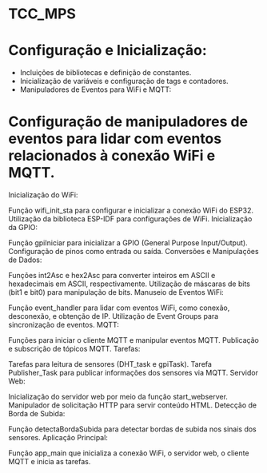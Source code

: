 # TCC_MPS


# Configuração e Inicialização:

* Incluições de bibliotecas e definição de constantes.
* Inicialização de variáveis e configuração de tags e contadores.
* Manipuladores de Eventos para WiFi e MQTT:

 # Configuração de manipuladores de eventos para lidar com eventos relacionados à conexão WiFi e MQTT.
Inicialização do WiFi:

Função wifi_init_sta para configurar e inicializar a conexão WiFi do ESP32.
Utilização da biblioteca ESP-IDF para configurações de WiFi.
Inicialização da GPIO:

Função gpiIniciar para inicializar a GPIO (General Purpose Input/Output).
Configuração de pinos como entrada ou saída.
Conversões e Manipulações de Dados:

Funções int2Asc e hex2Asc para converter inteiros em ASCII e hexadecimais em ASCII, respectivamente.
Utilização de máscaras de bits (bit1 e bit0) para manipulação de bits.
Manuseio de Eventos WiFi:

Função event_handler para lidar com eventos WiFi, como conexão, desconexão, e obtenção de IP.
Utilização de Event Groups para sincronização de eventos.
MQTT:

Funções para iniciar o cliente MQTT e manipular eventos MQTT.
Publicação e subscrição de tópicos MQTT.
Tarefas:

Tarefas para leitura de sensores (DHT_task e gpiTask).
Tarefa Publisher_Task para publicar informações dos sensores via MQTT.
Servidor Web:

Inicialização do servidor web por meio da função start_webserver.
Manipulador de solicitação HTTP para servir conteúdo HTML.
Detecção de Borda de Subida:

Função detectaBordaSubida para detectar bordas de subida nos sinais dos sensores.
Aplicação Principal:

Função app_main que inicializa a conexão WiFi, o servidor web, o cliente MQTT e inicia as tarefas.
